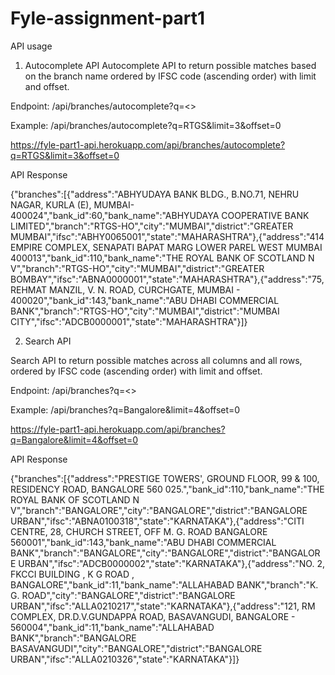 # Fyle-assignment-part1
API usage
1) Autocomplete API Autocomplete API to return possible matches based on the branch name ordered by IFSC code (ascending order) with limit and offset.

Endpoint: /api/branches/autocomplete?q=<>

Example: /api/branches/autocomplete?q=RTGS&limit=3&offset=0

https://fyle-part1-api.herokuapp.com/api/branches/autocomplete?q=RTGS&limit=3&offset=0

API Response


{"branches":[{"address":"ABHYUDAYA BANK BLDG., B.NO.71, NEHRU NAGAR, KURLA (E), MUMBAI-400024","bank_id":60,"bank_name":"ABHYUDAYA COOPERATIVE BANK LIMITED","branch":"RTGS-HO","city":"MUMBAI","district":"GREATER MUMBAI","ifsc":"ABHY0065001","state":"MAHARASHTRA"},{"address":"414 EMPIRE COMPLEX, SENAPATI BAPAT MARG LOWER PAREL WEST MUMBAI 400013","bank_id":110,"bank_name":"THE ROYAL BANK OF SCOTLAND N V","branch":"RTGS-HO","city":"MUMBAI","district":"GREATER BOMBAY","ifsc":"ABNA0000001","state":"MAHARASHTRA"},{"address":"75, REHMAT MANZIL, V. N. ROAD, CURCHGATE, MUMBAI - 400020","bank_id":143,"bank_name":"ABU DHABI COMMERCIAL BANK","branch":"RTGS-HO","city":"MUMBAI","district":"MUMBAI CITY","ifsc":"ADCB0000001","state":"MAHARASHTRA"}]}

2) Search API

Search API to return possible matches across all columns and all rows, ordered by IFSC code (ascending order) with limit and offset.

Endpoint: /api/branches?q=<>

Example: /api/branches?q=Bangalore&limit=4&offset=0

https://fyle-part1-api.herokuapp.com/api/branches?q=Bangalore&limit=4&offset=0

API Response


{"branches":[{"address":"PRESTIGE TOWERS', GROUND FLOOR, 99 & 100, RESIDENCY ROAD, BANGALORE 560 025.","bank_id":110,"bank_name":"THE ROYAL BANK OF SCOTLAND N V","branch":"BANGALORE","city":"BANGALORE","district":"BANGALORE URBAN","ifsc":"ABNA0100318","state":"KARNATAKA"},{"address":"CITI CENTRE, 28, CHURCH STREET, OFF M. G. ROAD BANGALORE 560001","bank_id":143,"bank_name":"ABU DHABI COMMERCIAL BANK","branch":"BANGALORE","city":"BANGALORE","district":"BANGALORE URBAN","ifsc":"ADCB0000002","state":"KARNATAKA"},{"address":"NO. 2, FKCCI BUILDING , K G ROAD , BANGALORE","bank_id":11,"bank_name":"ALLAHABAD BANK","branch":"K. G. ROAD","city":"BANGALORE","district":"BANGALORE URBAN","ifsc":"ALLA0210217","state":"KARNATAKA"},{"address":"121, RM COMPLEX, DR.D.V.GUNDAPPA ROAD, BASAVANGUDI, BANGALORE - 560004","bank_id":11,"bank_name":"ALLAHABAD BANK","branch":"BANGALORE BASAVANGUDI","city":"BANGALORE","district":"BANGALORE URBAN","ifsc":"ALLA0210326","state":"KARNATAKA"}]}
